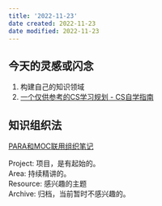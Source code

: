 ```yaml
---
title: '2022-11-23'
date created: 2022-11-23
date modified: 2022-11-23
---
```


## 今天的灵感或闪念

1. 构建自己的知识领域
2. [一个仅供参考的CS学习规划 - CS自学指南](https://csdiy.wiki/CS%E5%AD%A6%E4%B9%A0%E8%A7%84%E5%88%92/)

## 知识组织法

[PARA和MOC联用组织笔记](https://garden.oldwinter.top/PARA%E5%92%8CMOC%E8%81%94%E7%94%A8%E7%BB%84%E7%BB%87%E7%AC%94%E8%AE%B0)

Project: 项目，是有起始的。  
Area: 持续精讲的。  
Resource: 感兴趣的主题  
Archive: 归档，当前暂时不感兴趣的。
